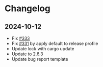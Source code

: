# Changelog

## 2024-10-12

-   Fix [#333](https://github.com/thewh1teagle/vibe/issues/333)
-   Fix [#331](https://github.com/thewh1teagle/vibe/issues/331) by apply default to release profile
-   Update lock with cargo update
-   Update to 2.6.3
-   Update bug report template
